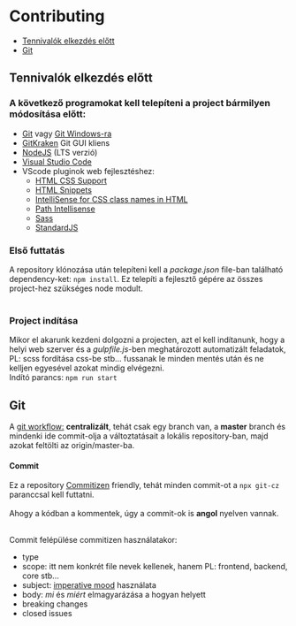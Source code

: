 # Contributing

+ [Tennivalók elkezdés előtt](#prestart)
+ [Git](#git)

<a name="prestart"></a>

## Tennivalók elkezdés előtt

### A következő programokat kell telepíteni a project bármilyen módosítása előtt:
+ [Git](https://git-scm.com/) vagy [Git Windows-ra](https://gitforwindows.org/)
+  [GitKraken](https://www.gitkraken.com/git-client) Git GUI kliens
+ [NodeJS](https://nodejs.org/) (LTS verzió)
+ [Visual Studio Code](https://code.visualstudio.com/)
+ VScode pluginok web fejlesztéshez:
    + [HTML CSS Support](https://marketplace.visualstudio.com/items?itemName=ecmel.vscode-html-css)
    + [HTML Snippets](https://marketplace.visualstudio.com/items?itemName=abusaidm.html-snippets)
    + [IntelliSense for CSS class names in HTML](https://marketplace.visualstudio.com/items?itemName=Zignd.html-css-class-completion)
    + [Path Intellisense](https://marketplace.visualstudio.com/items?itemName=christian-kohler.path-intellisense)
    + [Sass](https://marketplace.visualstudio.com/items?itemName=Syler.sass-indented)
    + [StandardJS](https://marketplace.visualstudio.com/items?itemName=chenxsan.vscode-standardjs)

### Első futtatás

A repository klónozása után telepíteni kell a *package.json* file-ban található dependency-ket: ```npm install```. Ez telepíti a fejlesztő gépére az összes project-hez szükséges node modult.<br><br>

### Project indítása

Mikor el akarunk kezdeni dolgozni a projecten, azt el kell indítanunk, hogy a helyi web szerver és a *gulpfile.js*-ben meghatározott automatizált feladatok, PL: scss fordítása css-be stb... fussanak le minden mentés után és ne kelljen egyesével azokat mindig elvégezni.<br>
Indító parancs: ```npm run start```

<a name="git"></a>

## Git 

A [git workflow:](https://www.atlassian.com/git/tutorials/comparing-workflows#centralized-workflow) **centralizált**, tehát csak egy branch van, a **master** branch és mindenki ide commit-olja a változtatásait a lokális repository-ban, majd azokat feltölti az origin/master-ba.

#### Commit
Ez a repository [Commitizen](https://www.npmjs.com/package/commitizen) friendly, tehát minden commit-ot a ```npx git-cz``` paranccsal kell futtatni.<br><br>
Ahogy a kódban a kommentek, úgy a commit-ok is **angol** nyelven vannak.<br><br>

Commit felépülése commitizen használatakor:

+ type
+ scope: itt nem konkrét file nevek kellenek, hanem PL: frontend, backend, core stb...
+ subject: [imperative mood](https://en.wikipedia.org/wiki/Imperative_mood) használata
+ body: *mi* és *miért* elmagyarázása a hogyan helyett
+ breaking changes
+ closed issues
